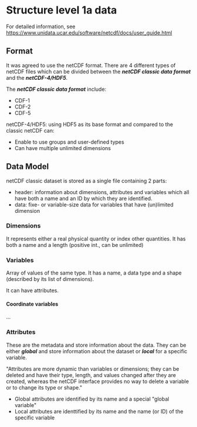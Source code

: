 # Structure level 1a data
For detailed information, see https://www.unidata.ucar.edu/software/netcdf/docs/user_guide.html
## Format
It was agreed to use the netCDF format. There are 4 different types of netCDF files which can be divided between the ***netCDF classic data format*** and the ***netCDF-4/HDF5***.

The ***netCDF classic data format*** include:
* CDF-1
* CDF-2
* CDF-5

netCDF-4/HDF5: using HDF5 as its base format and compared to the classic netCDF can:
* Enable to use groups and user-defined types
* Can have multiple unlimited dimensions

## Data Model
netCDF classic dataset is stored as a single file containing 2 parts:
* header: information about dimensions, attributes and variables which all have both a name and an ID by which they are identified.
* data: fixe- or variable-size data for variables that have (un)limited dimension

### Dimensions
It represents either a real physical quantity or index other quantities. It has both a name and a length (positive int., can be unlimited)

### Variables
Array of values of the same type. It has a name, a data type and a shape (described by its list of dimensions).

It can have attributes.

#### Coordinate variables
...

### Attributes
These are the metadata and store information about the data. They can be either ***global*** and store information about the dataset or ***local*** for a specific variable.  

"Attributes are more dynamic than variables or dimensions; they can be deleted and have their type, length, and values changed after they are created, whereas the netCDF interface provides no way to delete a variable or to change its type or shape."

* Global attributes are identified by its name and a special "global variable"
* Local attributes are identtified by its name and the name (or ID) of the specific variable



